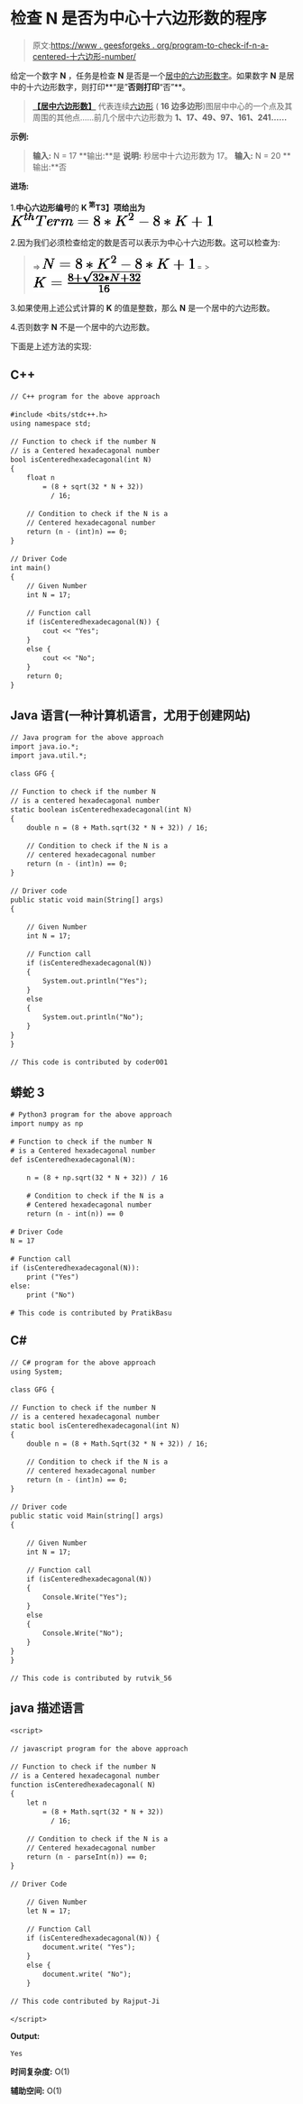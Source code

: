 # 检查 N 是否为中心十六边形数的程序

> 原文:[https://www . geesforgeks . org/program-to-check-if-n-a-centered-十六边形-number/](https://www.geeksforgeeks.org/program-to-check-if-n-is-a-centered-hexadecagonal-number/)

给定一个数字 **N** ，任务是检查 **N** 是否是一个[居中的六边形数字](https://www.geeksforgeeks.org/centered-hexadecagonal-number/)。如果数字 **N** 是居中的十六边形数字，则打印**“是”**否则打印**“否”**。

> [**【居中六边形数】**](https://www.geeksforgeeks.org/centered-hexadecagonal-number/) 代表连续[六边形](https://www.geeksforgeeks.org/hexadecagonal-number/) ( **16 边多边形**)图层中中心的一个点及其周围的其他点……前几个居中六边形数为 **1、17、49、97、161、241……**

**示例:**

> **输入:** N = 17
> **输出:**是
> **说明:**
> 秒居中十六边形数为 17。
> **输入:** N = 20
> **输出:**否

**进场:**

1.**中心六边形编号**的 **K <sup>第</sup>T3】项给出为
![K^{th} Term = 8*K^{2} - 8*K + 1     ](img/46f70372684261aaafdaf4da483eb9e9.png "Rendered by QuickLaTeX.com")** 

2.因为我们必须检查给定的数是否可以表示为中心十六边形数。这可以检查为:

> => ![N = 8*K^{2} - 8*K + 1     ](img/66d5a5022f52b3225201c614e4497adf.png "Rendered by QuickLaTeX.com")
> = > ![K = \frac{8 + \sqrt{32*N + 32}}{16}  ](img/063114d771c1fb150837ff81a46deeae.png "Rendered by QuickLaTeX.com")

3.如果使用上述公式计算的 **K** 的值是整数，那么 **N** 是一个居中的六边形数。

4.否则数字 **N** 不是一个居中的六边形数。

下面是上述方法的实现:

## C++

```
// C++ program for the above approach

#include <bits/stdc++.h>
using namespace std;

// Function to check if the number N
// is a Centered hexadecagonal number
bool isCenteredhexadecagonal(int N)
{
    float n
        = (8 + sqrt(32 * N + 32))
          / 16;

    // Condition to check if the N is a
    // Centered hexadecagonal number
    return (n - (int)n) == 0;
}

// Driver Code
int main()
{
    // Given Number
    int N = 17;

    // Function call
    if (isCenteredhexadecagonal(N)) {
        cout << "Yes";
    }
    else {
        cout << "No";
    }
    return 0;
}
```

## Java 语言(一种计算机语言，尤用于创建网站)

```
// Java program for the above approach
import java.io.*;
import java.util.*;

class GFG {

// Function to check if the number N
// is a centered hexadecagonal number
static boolean isCenteredhexadecagonal(int N)
{
    double n = (8 + Math.sqrt(32 * N + 32)) / 16;

    // Condition to check if the N is a
    // centered hexadecagonal number
    return (n - (int)n) == 0;
}

// Driver code
public static void main(String[] args)
{

    // Given Number
    int N = 17;

    // Function call
    if (isCenteredhexadecagonal(N))
    {
        System.out.println("Yes");
    }
    else
    {
        System.out.println("No");
    }
}
}

// This code is contributed by coder001
```

## 蟒蛇 3

```
# Python3 program for the above approach
import numpy as np

# Function to check if the number N
# is a Centered hexadecagonal number
def isCenteredhexadecagonal(N):

    n = (8 + np.sqrt(32 * N + 32)) / 16

    # Condition to check if the N is a
    # Centered hexadecagonal number
    return (n - int(n)) == 0

# Driver Code
N = 17

# Function call
if (isCenteredhexadecagonal(N)):
    print ("Yes")
else:
    print ("No")

# This code is contributed by PratikBasu
```

## C#

```
// C# program for the above approach
using System;

class GFG {

// Function to check if the number N
// is a centered hexadecagonal number
static bool isCenteredhexadecagonal(int N)
{
    double n = (8 + Math.Sqrt(32 * N + 32)) / 16;

    // Condition to check if the N is a
    // centered hexadecagonal number
    return (n - (int)n) == 0;
}

// Driver code
public static void Main(string[] args)
{

    // Given Number
    int N = 17;

    // Function call
    if (isCenteredhexadecagonal(N))
    {
        Console.Write("Yes");
    }
    else
    {
        Console.Write("No");
    }
}
}

// This code is contributed by rutvik_56
```

## java 描述语言

```
<script>

// javascript program for the above approach

// Function to check if the number N
// is a Centered hexadecagonal number
function isCenteredhexadecagonal( N)
{
    let n
        = (8 + Math.sqrt(32 * N + 32))
          / 16;

    // Condition to check if the N is a
    // Centered hexadecagonal number
    return (n - parseInt(n)) == 0;
}

// Driver Code

    // Given Number
    let N = 17;

    // Function Call
    if (isCenteredhexadecagonal(N)) {
        document.write( "Yes");
    }
    else {
        document.write( "No");
    }

// This code contributed by Rajput-Ji

</script>
```

**Output:** 

```
Yes
```

**时间复杂度:** O(1)

**辅助空间:** O(1)